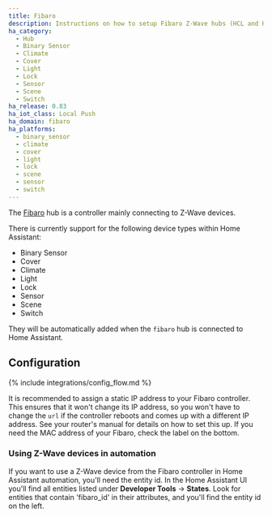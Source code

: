 ```yaml
---
title: Fibaro
description: Instructions on how to setup Fibaro Z-Wave hubs (HCL and HC2) and configure devices within Home Assistant.
ha_category:
  - Hub
  - Binary Sensor
  - Climate
  - Cover
  - Light
  - Lock
  - Sensor
  - Scene
  - Switch
ha_release: 0.83
ha_iot_class: Local Push
ha_domain: fibaro
ha_platforms:
  - binary_sensor
  - climate
  - cover
  - light
  - lock
  - scene
  - sensor
  - switch
---
```


The [Fibaro](https://fibaro.com/) hub is a controller mainly connecting to Z-Wave devices.

There is currently support for the following device types within Home Assistant:

- Binary Sensor
- Cover
- Climate
- Light
- Lock
- Sensor
- Scene
- Switch

They will be automatically added when the `fibaro` hub is connected to Home Assistant.

## Configuration

{% include integrations/config_flow.md %}

<div class='note'>

  It is recommended to assign a static IP address to your Fibaro controller. This ensures that it won't change its IP address, so you won't have to change the `url` if the controller reboots and comes up with a different IP address. See your router's manual for details on how to set this up. If you need the MAC address of your Fibaro, check the label on the bottom.

</div>

### Using Z-Wave devices in automation

If you want to use a Z-Wave device from the Fibaro controller in Home Assistant automation, you'll need the entity id. In the Home Assistant UI you'll find all entities listed under **Developer Tools** -> **States**. Look for entities that contain 'fibaro_id' in their attributes, and you'll find the entity id on the left.
